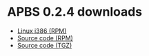 # APBS 0.2.4 downloads

* [Linux i386 (RPM)](apbs-0.2.4-1.i386.rpm)
* [Source code (RPM)](apbs-0.2.4-1.src.rpm)
* [Source code (TGZ)](apbs-0.2.4.tar.gz)
